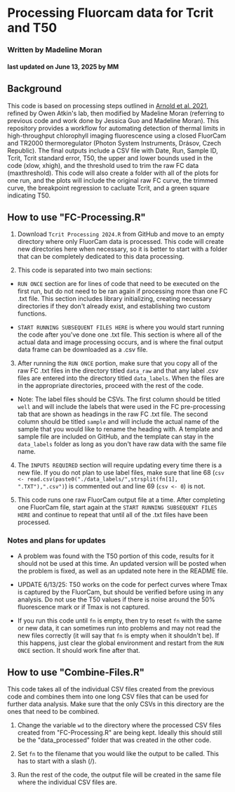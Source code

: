 # Processing Fluorcam data for Tcrit and T50
### Written by Madeline Moran
#### last updated on June 13, 2025 by MM

## Background
This code is based on processing steps outlined in [Arnold et al. 2021](https://doi.org/10.1071/FP20344), refined by Owen Atkin's lab, then modified by Madeline Moran (referring to previous code and work done by Jessica Guo and Madeline Moran). This repository provides a workflow for automating detection of thermal limits in high-throughput chlorophyll imaging fluorescence using a closed FluorCam and TR2000 thermoregulator (Photon System Instruments, Drásov, Czech Republic). The final outputs include a CSV file with Date, Run, Sample ID, Tcrit, Tcrit standard error, T50, the upper and lower bounds used in the code (xlow, xhigh), and the threshold used to trim the raw FC data (maxthreshold). This code will also create a folder with all of the plots for one run, and the plots will include the original raw FC curve, the trimmed curve, the breakpoint regression to cacluate Tcrit, and a green square indicating T50.

## How to use "FC-Processing.R"
1.  Download `Tcrit Processing 2024.R` from GitHub and move to an empty directory where only FluorCam data is processed. This code will create new directories here when necessary, so it is better to start with a folder that can be completely dedicated to this data processing.


2. This code is separated into two main sections:

-  `RUN ONCE` section are for lines of code that need to be executed on the first run, but do not need to be ran again if processing more than one FC .txt file. This section includes library initializing, creating necessary directories if they don't already exist, and establishing two custom functions.

-  `START RUNNING SUBSEQUENT FILES HERE` is where you would start running the code after you've done one .txt file. This section is where all of the actual data and image processing occurs, and is where the final output data frame can be downloaded as a .csv file.


3. After running the `RUN ONCE` portion, make sure that you copy all of the raw FC .txt files in the directory titled `data_raw` and that any label .csv files are entered into the directory titled `data_labels`. When the files are in the appropriate directories, proceed with the rest of the code.

-  Note: The label files should be CSVs. The first column should be titled `well` and will include the labels that were used in the FC pre-processing tab that are shown as headings in the raw FC .txt file. The second column should be titled `sample` and will include the actual name of the sample that you would like to rename the heading with. A template and sample file are included on GitHub, and the template can stay in the `data_labels` folder as long as you don't have raw data with the same file name.


4. The `INPUTS REQUIRED` section will require updating every time there is a new file. If you do not plan to use label files, make sure that line 68 (`csv <- read.csv(paste0("./data_labels/",strsplit(fn[1], ".TXT"),".csv")`) is commented out and line 69 (`csv <- 0`) is not.


5. This code runs one raw FluorCam output file at a time. After completing one FluorCam file, start again at the `START RUNNING SUBSEQUENT FILES HERE` and continue to repeat that until all of the .txt files have been processed.


### Notes and plans for updates
- A problem was found with the T50 portion of this code, results for it should not be used at this time. An updated version will be posted when the problem is fixed, as well as an updated note here in the README file.
- UPDATE 6/13/25: T50 works on the code for perfect curves where Tmax is captured by the FluorCam, but should be verified before using in any analysis. Do not use the T50 values if there is noise around the 50% fluorescence mark or if Tmax is not captured.

- If you run this code until `fn` is empty, then try to reset `fn` with the same or new data, it can sometimes run into problems and may not read the new files correctly (it will say that `fn` is empty when it shouldn't be). If this happens, just clear the global environment and restart from the `RUN ONCE` section. It should work fine after that.

## How to use "Combine-Files.R"
This code takes all of the individual CSV files created from the previous code and combines them into one long CSV files that can be used for further data analysis. Make sure that the only CSVs in this directory are the ones that need to be combined.

1. Change the variable `wd` to the directory where the processed CSV files created from "FC-Processing.R" are being kept. Ideally this should still be the "data_processed" folder that was created in the other code.

2. Set `fn` to the filename that you would like the output to be called. This has to start with a slash (/).

3. Run the rest of the code, the output file will be created in the same file where the individual CSV files are.
